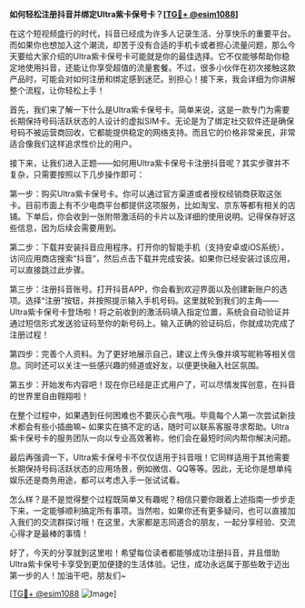 **如何轻松注册抖音并绑定Ultra紫卡保号卡？[[TG💪+ @esim1088](https://t.me/s/esim1088)]**

在这个短视频盛行的时代，抖音已经成为许多人记录生活、分享快乐的重要平台。而如果你也想加入这个潮流，却苦于没有合适的手机卡或者担心流量问题，那么今天要给大家介绍的Ultra紫卡保号卡可能就是你的最佳选择。它不仅能够帮助你稳定地使用抖音，还能让你享受超值的流量套餐。不过，很多小伙伴在初次接触这款产品时，可能会对如何注册和绑定感到迷茫。别担心！接下来，我会详细为你讲解整个流程，让你轻松上手！

首先，我们来了解一下什么是Ultra紫卡保号卡。简单来说，这是一款专门为需要长期保持号码活跃状态的人设计的虚拟SIM卡。无论是为了绑定社交软件还是确保号码不被运营商回收，它都能提供稳定的网络支持。而且它的价格非常亲民，非常适合像我们这样追求性价比的用户。

接下来，让我们进入正题——如何用Ultra紫卡保号卡注册抖音呢？其实步骤并不复杂，只需要按照以下几步操作即可：

第一步：购买Ultra紫卡保号卡。你可以通过官方渠道或者授权经销商获取这张卡。目前市面上有不少电商平台都提供这项服务，比如淘宝、京东等都有相关的店铺。下单后，你会收到一张附带激活码的卡片以及详细的使用说明。记得保存好这些信息，因为后续会需要用到。

第二步：下载并安装抖音应用程序。打开你的智能手机（支持安卓或iOS系统），访问应用商店搜索“抖音”，然后点击下载并完成安装。如果你已经安装过该应用，可以直接跳过此步骤。

第三步：注册抖音账号。打开抖音APP，你会看到欢迎界面以及创建新账户的选项。选择“注册”按钮，并按照提示输入手机号码。这里就轮到我们的主角——Ultra紫卡保号卡登场啦！将之前收到的激活码填入指定位置，系统会自动验证并通过短信形式发送验证码至你的新号码上。输入正确的验证码后，你就成功完成了注册过程！

第四步：完善个人资料。为了更好地展示自己，建议上传头像并填写昵称等相关信息。同时还可以关注一些感兴趣的频道或好友，以便更快融入社区氛围。

第五步：开始发布内容吧！现在你已经是正式用户了，可以尽情发挥创意，在抖音的世界里自由翱翔啦！

在整个过程中，如果遇到任何困难也不要灰心丧气哦。毕竟每个人第一次尝试新技术都会有些小插曲嘛~ 如果实在搞不定的话，随时可以联系客服寻求帮助。Ultra紫卡保号卡的服务团队一向以专业高效著称，他们会在最短时间内帮你解决问题。

最后再强调一下，Ultra紫卡保号卡不仅仅适用于抖音哦！它同样适用于其他需要长期保持号码活跃状态的应用场景，例如微信、QQ等等。因此，无论你是想单纯娱乐还是商务用途，都可以考虑入手一张试试看。

怎么样？是不是觉得整个过程既简单又有趣呢？相信只要你跟着上述指南一步步走下来，一定能够顺利搞定所有事项。当然啦，如果你还有更多疑问，也可以直接加入我们的交流群探讨哦！在这里，大家都是志同道合的朋友，一起分享经验、交流心得才是最棒的事情！

好了，今天的分享就到这里啦！希望每位读者都能够成功注册抖音，并且借助Ultra紫卡保号卡享受到更加便捷的生活体验。记住，成功永远属于那些敢于迈出第一步的人！加油干吧，朋友们~

[[TG💪+ @esim1088](https://t.me/s/esim1088) ![Image](https://i.postimg.cc/4NQfJmqS/Snipaste-2025-05-13-00-14-12.png)]